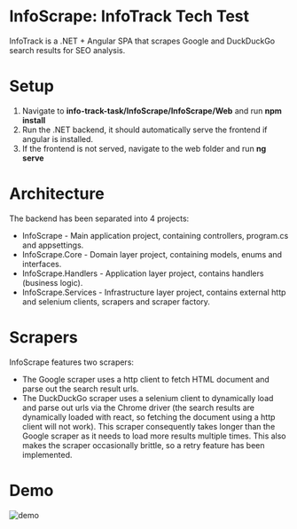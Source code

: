 # InfoScrape: InfoTrack Tech Test

InfoTrack is a .NET + Angular SPA that scrapes Google and DuckDuckGo search results for SEO analysis.

# Setup

1. Navigate to **info-track-task/InfoScrape/InfoScrape/Web** and run **npm install**
2. Run the .NET backend, it should automatically serve the frontend if angular is installed.
3. If the frontend is not served, navigate to the web folder and run **ng serve**

# Architecture

The backend has been separated into 4 projects:
- InfoScrape - Main application project, containing controllers, program.cs and appsettings.
- InfoScrape.Core - Domain layer project, containing models, enums and interfaces.
- InfoScrape.Handlers - Application layer project, contains handlers (business logic).
- InfoScrape.Services - Infrastructure layer project, contains external http and selenium clients, scrapers and scraper factory.

# Scrapers

InfoScrape features two scrapers:
- The Google scraper uses a http client to fetch HTML document and parse out the search result urls.
- The DuckDuckGo scraper uses a selenium client to dynamically load and parse out urls via the Chrome driver (the search results are dynamically loaded with react, so fetching the document using a http client will not work). This scraper consequently takes longer than the Google scraper as it needs to load more results multiple times. This also makes the scraper occasionally brittle, so a retry feature has been implemented.

# Demo

![demo](https://i.imgur.com/lH6SXgw.gif)

